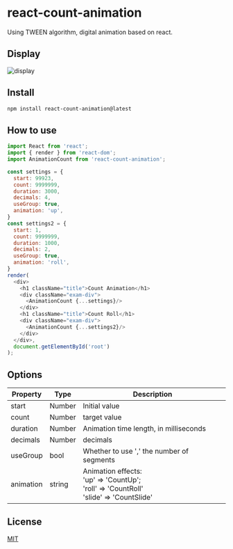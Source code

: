 # react-count-animation
Using TWEEN algorithm, digital animation based on react.

## Display
![display](http://obukb5fdy.bkt.clouddn.com/countanimation.gif)

## Install
```markdown
npm install react-count-animation@latest
```

## How to use
```js
import React from 'react';
import { render } from 'react-dom';
import AnimationCount from 'react-count-animation';

const settings = {
  start: 99923,
  count: 9999999,
  duration: 3000,
  decimals: 4,
  useGroup: true,
  animation: 'up',
}
const settings2 = {
  start: 1,
  count: 9999999,
  duration: 1000,
  decimals: 2,
  useGroup: true,
  animation: 'roll',
}
render(
  <div>
    <h1 className="title">Count Animation</h1>
    <div className="exam-div">
      <AnimationCount {...settings}/>
    </div>
    <h1 className="title">Count Roll</h1>
    <div className="exam-div">
      <AnimationCount {...settings2}/>
    </div>
  </div>,
  document.getElementById('root')
);
```

## Options
Property           | Type                  | Description
-------------      | -------------        | -------------
start                 | Number             | Initial value
count               | Number             | target value
duration           | Number             | Animation time length, in milliseconds
decimals          | Number             | decimals
useGroup         | bool                  |  Whether to use ',' the number of segments
animation         | string                |  Animation effects: <br> 'up' => 'CountUp';<br>'roll' => 'CountRoll'<br>'slide' => 'CountSlide'

## License

[MIT](https://github.com/IceEnd/react-count-animation/blob/master/LICENSE)
